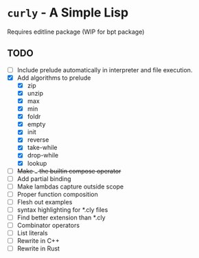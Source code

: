 # `curly` - A Simple Lisp

Requires editline package (WIP for bpt package)

## TODO

- [ ] Include prelude automatically in interpreter and file execution.
- [x] Add algorithms to prelude
  - [x] zip
  - [x] unzip
  - [x] max
  - [x] min
  - [x] foldr
  - [x] empty
  - [x] init
  - [x] reverse
  - [x] take-while
  - [x] drop-while
  - [x] lookup
- [ ] ~~Make `.` the builtin compose operator~~
- [ ] Add partial binding
- [ ] Make lambdas capture outside scope
- [ ] Proper function composition
- [ ] Flesh out examples
- [ ] syntax highlighting for *.cly files
- [ ] Find better extension than *.cly
- [ ] Combinator operators
- [ ] List literals
- [ ] Rewrite in C++
- [ ] Rewrite in Rust
